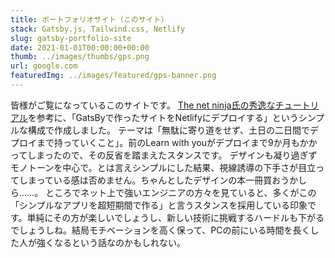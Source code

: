 ```yaml
---
title: ポートフォリオサイト（このサイト）
stack: Gatsby.js, Tailwind.css, Netlify
slug: gatsby-portfolio-site
date: 2021-01-01T00:00:00+00:00
thumb: ../images/thumbs/gps.png
url: google.com
featuredImg: ../images/featured/gps-banner.png
---
```


皆様がご覧になっているこのサイトです。
[The net ninja氏の秀逸なチュートリアル](https://netninja.dev/p/learn-gatsby)を参考に、「GatsByで作ったサイトをNetlifyにデプロイする」というシンプルな構成で作成しました。
テーマは「無駄に寄り道をせず、土日の二日間でデプロイまで持っていくこと」。前のLearn with youがデプロイまで9か月もかかってしまったので、その反省を踏まえたスタンスです。
デザインも凝り過ぎずモノトーンを中心で。とは言えシンプルにした結果、視線誘導の下手さが目立ってしまっている感は否めません。ちゃんとしたデザインの本一冊買おうかしら……。
ところでネット上で強いエンジニアの方々を見ていると、多くがこの「シンプルなアプリを超短期間で作る」と言うスタンスを採用している印象です。単純にその方が楽しいでしょうし、新しい技術に挑戦するハードルも下がるでしょうしね。結局モチベーションを高く保って、PCの前にいる時間を長くした人が強くなるという話なのかもしれない。